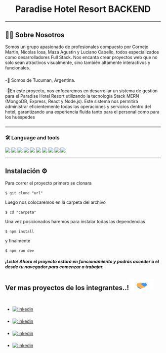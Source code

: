 <h1 align="center"> Paradise Hotel Resort BACKEND </h1>

###

<hr>

## 👩‍💻 Sobre Nosotros

<p>Somos un grupo apasionado de profesionales compuesto por Cornejo Martin, Nicolas Iosa, Maza Agustin y Luciano Cabello, todos especializados como desarrolladores Full Stack. Nos encanta crear proyectos web que no solo sean atractivos visualmente, sino también altamente interactivos y funcionales.</p>

###

<p align="left">-📍 Somos de Tucuman, Argentina.<br>
<br>-🔭En este proyecto, nos enfocaremos en desarrollar un sistema de gestión para el Paradise Hotel Resort utilizando la tecnología Stack MERN (MongoDB, Express, React y Node.js). Este sistema nos permitirá administrar eficientemente todas las operaciones y servicios dentro del hotel, garantizando una experiencia fluida tanto para el personal como para los huéspedes<br></p>

###

<hr>

<h3 align="left">🛠 Language and tools</h3>

<div>
<img src="https://img.shields.io/badge/HTML5-E34F26?style=for-the-badge&logo=html5&logoColor=white">
<img src="https://img.shields.io/badge/CSS3-1572B6?style=for-the-badge&logo=css3&logoColor=white">
<img src="https://img.shields.io/badge/JavaScript-F7DF1E?style=for-the-badge&logo=javascript&logoColor=black">
<img src="https://img.shields.io/badge/React-20232A?style=for-the-badge&logo=react&logoColor=61DAFB">
<img src="https://img.shields.io/badge/Bootstrap-563D7C?style=for-the-badge&logo=bootstrap&logoColor=white">
<img src="https://img.shields.io/badge/Netlify-00C7B7?style=for-the-badge&logo=netlify&logoColor=white">
<img src="https://img.shields.io/badge/Express%20js-000000?style=for-the-badge&logo=express&logoColor=white">
<img src="https://img.shields.io/badge/MongoDB-4EA94B?style=for-the-badge&logo=mongodb&logoColor=white">
<img src="https://img.shields.io/badge/Node.js-43853D?style=for-the-badge&logo=node.js&logoColor=white">
<img src="https://img.shields.io/badge/Vercel-000000?style=for-the-badge&logo=vercel&logoColor=white">
</div>

<hr>

## Instalación ⚙️

<p>Para correr el proyecto primero se clonara </p>

`$ git clone "url"`

Luego nos colocaremos en la carpeta del archivo

`$ cd "carpeta"`

Una vez posicionados haremos para instalar todas las dependencias

`$ npm install`

y finalmente 

`$ npm run dev`

<h5>¡Listo! Ahora el proyecto estará en funcionamiento y podrás acceder a él desde tu navegador para comenzar a trabajar.</h5>

## <b> Ver mas proyectos de los integrantes..!</b><img src="https://github.com/0xAbdulKhalid/0xAbdulKhalid/raw/main/assets/mdImages/handshake.gif" width ="80">
<br>
<div align='left'>

<ul>

<li>
<a href="https://github.com/Lucianocabelloo" target="_blank">
<img src="https://img.shields.io/badge/GitHub: Lucianocabelloo-100000?style=for-the-badge&logo=github&logoColor=white" alt=linkedin style="margin-bottom: 5px;"/>
</a>
</li>

<br>

<li>
<a href="https://github.com/nicoiosa" target="_blank">
<img src="https://img.shields.io/badge/GitHub: nicoiosa-100000?style=for-the-badge&logo=github&logoColor=white" alt=linkedin style="margin-bottom: 5px;"/>
</a>
</li>

<br>

<li>
<a href="https://github.com/MartinCCornejo" target="_blank">
<img src="https://img.shields.io/badge/GitHub: MartinCCornejo-100000?style=for-the-badge&logo=github&logoColor=white" alt=linkedin style="margin-bottom: 5px;"/>
</a>
</li>
<br>

<li>
<a href="https://github.com/Agustin030s" target="_blank">
<img src="https://img.shields.io/badge/GitHub: Agustin030s-100000?style=for-the-badge&logo=github&logoColor=white" alt=linkedin style="margin-bottom: 5px;"/>
</a>
</li>
	
</ul>
</div>